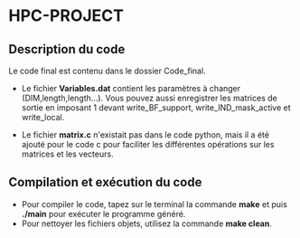 # HPC-PROJECT

## Description du code
Le code final est contenu dans le dossier Code_final.  
- Le fichier **Variables.dat** contient les paramètres à changer (DIM,length,length...). Vous pouvez aussi enregistrer les matrices de sortie en imposant 1 devant write_BF_support, write_IND_mask_active et write_local.

- Le fichier **matrix.c** n'existait pas dans le code python, mais il a été ajouté pour le code c pour faciliter les différentes opérations sur les matrices et les vecteurs.

## Compilation et exécution du code
- Pour compiler le code, tapez sur le terminal la commande **make** et puis **./main** pour exécuter le programme généré.
- Pour nettoyer les fichiers objets, utilisez la commande **make clean**.




